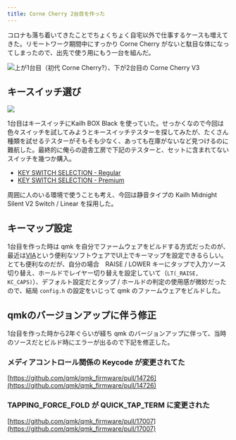 ```yaml
---
title: Corne Cherry 2台目を作った
---
```


コロナも落ち着いてきたことでちょくちょく自宅以外で仕事するケースも増えてきた。リモートワーク期間中にすっかり Corne Cherry がないと駄目な体になってしまったので、出先で使う用にもう一台を組んだ。

![上が1台目（初代 Corne Cherry?）、下が2台目の Corne Cherry V3](/images/b56a0b85-8882-490f-82a1-bf2d785d4eee.jpg "上が1台目（初代 Corne Cherry?）、下が2台目の Corne Cherry V3")

## キースイッチ選び

![](/images/3f00612d-cf62-40b9-bc85-f821db29e1c7.jpg)

1台目はキースイッチにKailh BOX Black を使っていた。せっかくなので今回は色々スイッチを試してみようとキースイッチテスターを探してみたが、たくさん種類を試せるテスターがそもそも少なく、あっても在庫がないなど見つけるのに難航した。最終的に俺らの遊舎工房で下記のテスターと、セットに含まれてないスイッチを幾つか購入。

- [KEY SWITCH SELECTION - Regular](https://shop.yushakobo.jp/products/key-switch-selection-regular)
- [KEY SWITCH SELECTION - Premium](https://shop.yushakobo.jp/products/5408)

周囲に人のいる環境で使うことも考え、今回は静音タイプの Kailh Midnight Silent V2 Switch / Linear を採用した。

## キーマップ設定

1台目を作った時は qmk を自分でファームウェアをビルドする方式だったのが、最近は[VIA](https://www.caniusevia.com/)という便利なソフトウェアでUI上でキーマップを設定できるらしい。とても便利なのだが、自分の場合　RAISE / LOWER キーにタップで入力ソース切り替え、ホールドでレイヤー切り替えを設定していて（`LT(_RAISE, KC_CAPS)`）、デフォルト設定だとタップ / ホールドの判定の使用感が微妙だったので、結局 `config.h` の設定をいじって qmk のファームウェアをビルドした。

## qmkのバージョンアップに伴う修正

1台目を作った時から2年ぐらいが経ち qmk のバージョンアップに伴って、当時のソースだとビルド時にエラーが出るので下記を修正した。

### メディアコントロール関係の Keycode が変更されてた

[https://github.com/qmk/qmk_firmware/pull/14726](https://github.com/qmk/qmk_firmware/pull/14726)

### TAPPING_FORCE_FOLD が QUICK_TAP_TERM に変更された

[https://github.com/qmk/qmk_firmware/pull/17007](https://github.com/qmk/qmk_firmware/pull/17007)

